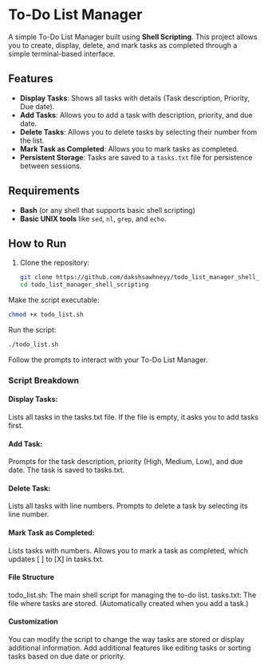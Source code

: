# To-Do List Manager

A simple To-Do List Manager built using **Shell Scripting**. This project allows you to create, display, delete, and mark tasks as completed through a simple terminal-based interface.

## Features

- **Display Tasks**: Shows all tasks with details (Task description, Priority, Due date).
- **Add Tasks**: Allows you to add a task with description, priority, and due date.
- **Delete Tasks**: Allows you to delete tasks by selecting their number from the list.
- **Mark Task as Completed**: Allows you to mark tasks as completed.
- **Persistent Storage**: Tasks are saved to a `tasks.txt` file for persistence between sessions.

## Requirements

- **Bash** (or any shell that supports basic shell scripting)
- **Basic UNIX tools** like `sed`, `nl`, `grep`, and `echo`.

## How to Run

1. Clone the repository:
   ```bash
   git clone https://github.com/dakshsawhneyy/todo_list_manager_shell_scripting.git
   cd todo_list_manager_shell_scripting

Make the script executable:
```bash
chmod +x todo_list.sh
```

Run the script:
```bash
./todo_list.sh
```

Follow the prompts to interact with your To-Do List Manager.

### Script Breakdown 
#### Display Tasks:

Lists all tasks in the tasks.txt file.
If the file is empty, it asks you to add tasks first.

#### Add Task:

Prompts for the task description, priority (High, Medium, Low), and due date.
The task is saved to tasks.txt.

#### Delete Task:

Lists all tasks with line numbers.
Prompts to delete a task by selecting its line number.

#### Mark Task as Completed:

Lists tasks with numbers.
Allows you to mark a task as completed, which updates [ ] to [X] in tasks.txt.

#### File Structure
todo_list.sh: The main shell script for managing the to-do list.
tasks.txt: The file where tasks are stored. (Automatically created when you add a task.)

#### Customization
You can modify the script to change the way tasks are stored or display additional information.
Add additional features like editing tasks or sorting tasks based on due date or priority.
